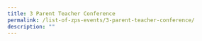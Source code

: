 ```yaml
---
title: 3 Parent Teacher Conference
permalink: /list-of-zps-events/3-parent-teacher-conference/
description: ""
---
```

